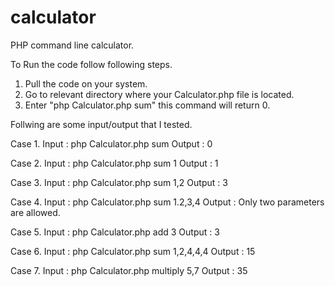 # calculator
PHP command line calculator.

To Run the code follow following steps.
1. Pull the code on your system.
2. Go to relevant directory where your Calculator.php file is located.
3. Enter "php Calculator.php sum" this command will return 0.

Follwing are some input/output that I tested.

Case 1. 
Input :  php Calculator.php sum 
Output : 0

Case 2. 
Input :  php Calculator.php sum 1
Output : 1

Case 3. 
Input :  php Calculator.php sum 1,2
Output : 3

Case 4. 
Input :  php Calculator.php sum 1.2,3,4
Output : Only two parameters are allowed.

Case 5. 
Input :  php Calculator.php add 3
Output : 3

Case 6. 
Input :  php Calculator.php sum 1,2,4,4,4
Output : 15

Case 7. 
Input :  php Calculator.php multiply 5,7
Output : 35
